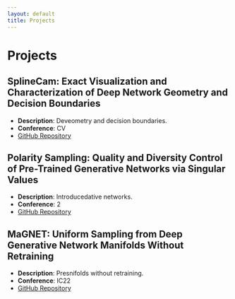 ```yaml
---
layout: default
title: Projects
---
```


# Projects

## SplineCam: Exact Visualization and Characterization of Deep Network Geometry and Decision Boundaries

- **Description**: Deveometry and decision boundaries.
- **Conference**: CV
- [GitHub Repository](https://github.com/ahmed-manavi/splinecam)

## Polarity Sampling: Quality and Diversity Control of Pre-Trained Generative Networks via Singular Values

- **Description**: Introducedative networks.
- **Conference**: 2
- [GitHub Repository](https://github.com/ahmed-manavi/magnet-polarity)

## MaGNET: Uniform Sampling from Deep Generative Network Manifolds Without Retraining

- **Description**: Presnifolds without retraining.
- **Conference**: IC22
- [GitHub Repository](https://github.com/ahmed-manavi/MaGNET)
